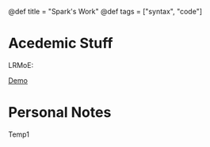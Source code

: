 @def title = "Spark's Work"
@def tags = ["syntax", "code"]

# Acedemic Stuff

LRMoE:

[Demo](https://work.sparktseung.com/LRMoE-Paper-Demo/)

# Personal Notes

Temp1
